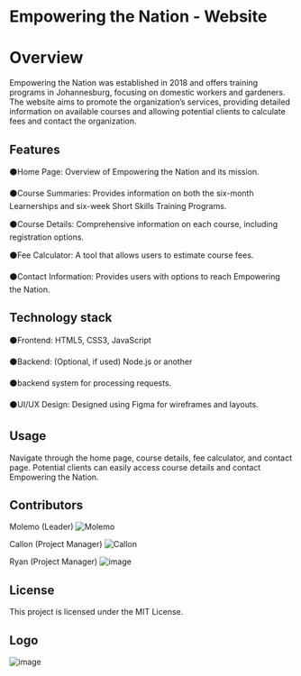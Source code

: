 
# Empowering the Nation - Website

# Overview
Empowering the Nation was established in 2018 and offers training programs in Johannesburg, focusing on domestic workers and gardeners. The website aims to promote the organization’s services, providing detailed information on available courses and allowing potential clients to calculate fees and contact the organization.


## Features
⚫Home Page: Overview of Empowering the Nation and its mission.

⚫Course Summaries: Provides information on both the six-month Learnerships and six-week Short Skills Training Programs.

⚫Course Details: Comprehensive information on each course, including registration options.

⚫Fee Calculator: A tool that allows users to estimate course fees.

⚫Contact Information: Provides users with options to reach Empowering the Nation.
## Technology stack
⚫Frontend: HTML5, CSS3, JavaScript

⚫Backend: (Optional, if used) Node.js or another 

⚫backend system for processing requests.

⚫UI/UX Design: Designed using Figma for wireframes and layouts.
## Usage
Navigate through the home page, course details, fee calculator, and contact page.
Potential clients can easily access course details and contact Empowering the Nation.
## Contributors
Molemo (Leader)
![Molemo](https://github.com/user-attachments/assets/ea36c098-0adb-4aba-8c87-65e3f0a27889)

Callon (Project Manager)
![Callon](https://github.com/user-attachments/assets/e92182c6-cd64-46dd-a6aa-fdcc2aefb4f0)

Ryan (Project Manager)
![image](https://github.com/user-attachments/assets/30dcb0e7-617d-42cc-852c-6af8e99a794e)

## License
This project is licensed under the MIT License.
## Logo
![image](https://github.com/user-attachments/assets/10d2490f-d840-4c44-88be-0d7c19d04220)


